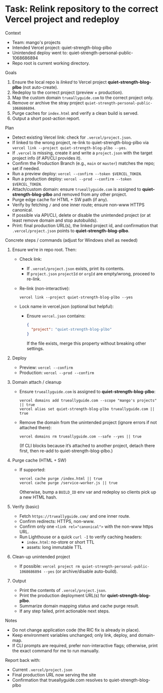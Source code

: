 # Task: Relink repository to the correct Vercel project and redeploy

Context
- Team: mango's projects
- Intended Vercel project: quiet-strength-blog-plbo
- Unintended deploy went to: quiet-strength-personal-public-1068686894
- Repo root is current working directory.

Goals
1) Ensure the local repo is *linked* to Vercel project **quiet-strength-blog-plbo** (not auto-create).
2) Redeploy to the correct project (preview + production).
3) Map the custom domain `trueallyguide.com` to the correct project only.
4) Remove or archive the stray project `quiet-strength-personal-public-1068686894`.
5) Purge caches for `index.html` and verify a clean build is served.
6) Output a short post-action report.

Plan
- Detect existing Vercel link: check for `.vercel/project.json`.
- If linked to the wrong project, re-link to quiet-strength-blog-plbo via `vercel link --project quiet-strength-blog-plbo --yes`.
- If `.vercel` is missing, create it and write a `project.json` with the target project info (if API/CLI provides it).
- Confirm the Production Branch (e.g., `main` or `master`) matches the repo; set if needed.
- Run a preview deploy: `vercel --confirm --token $VERCEL_TOKEN`.
- Run a production deploy: `vercel --prod --confirm --token $VERCEL_TOKEN`.
- Attach/custom domain: ensure `trueallyguide.com` is assigned to **quiet-strength-blog-plbo** and removed from any other project.
- Purge edge cache for HTML + SW path (if any).
- Verify by fetching `/` and one inner route; ensure non-www HTTPS canonical.
- If possible via API/CLI, delete or disable the unintended project (or at least remove domain and stop autobuilds).
- Print: final production URL(s), the linked project id, and confirmation that `.vercel/project.json` points to **quiet-strength-blog-plbo**.

Concrete steps / commands (adjust for Windows shell as needed)
1) Ensure we’re in repo root. Then:

   - Check link:
     - If `.vercel/project.json` exists, print its contents.
     - If `project.json` `projectId` or `orgId` are empty/wrong, proceed to re-link.

   - Re-link (non-interactive):
     ```
     vercel link --project quiet-strength-blog-plbo --yes
     ```

   - Lock name in vercel.json (optional but helpful):
     - Ensure `vercel.json` contains:
       ```json
       {
         "project": "quiet-strength-blog-plbo"
       }
       ```
       If the file exists, merge this property without breaking other settings.

2) Deploy
   - Preview: `vercel --confirm`
   - Production: `vercel --prod --confirm`

3) Domain attach / cleanup
   - Ensure `trueallyguide.com` is assigned to **quiet-strength-blog-plbo**:
     ```
     vercel domains add trueallyguide.com --scope "mango's projects" || true
     vercel alias set quiet-strength-blog-plbo trueallyguide.com || true
     ```
   - Remove the domain from the unintended project (ignore errors if not attached there):
     ```
     vercel domains rm trueallyguide.com --safe --yes || true
     ```
     (If CLI blocks because it’s attached to another project, detach there first, then re-add to quiet-strength-blog-plbo.)

4) Purge cache (HTML + SW)
   - If supported:
     ```
     vercel cache purge /index.html || true
     vercel cache purge /service-worker.js || true
     ```
     Otherwise, bump a `BUILD_ID` env var and redeploy so clients pick up a new HTML hash.

5) Verify (basic)
   - Fetch `https://trueallyguide.com/` and one inner route.
   - Confirm redirects: HTTPS, non-www.
   - Confirm only one `<link rel="canonical">` with the non-www https URL.
   - Run Lighthouse or a quick `curl -I` to verify caching headers:
     - `index.html`: no-store or short TTL
     - assets: long immutable TTL

6) Clean-up unintended project
   - If possible: `vercel project rm quiet-strength-personal-public-1068686894 --yes` (or archive/disable auto-build).

7) Output
   - Print the contents of `.vercel/project.json`.
   - Print the production deployment URL(s) for **quiet-strength-blog-plbo**.
   - Summarize domain mapping status and cache purge result.
   - If any step failed, print actionable next steps.

Notes
- Do not change application code (the RIC fix is already in place).
- Keep environment variables unchanged; only link, deploy, and domain-map.
- If CLI prompts are required, prefer non-interactive flags; otherwise, print the exact command for me to run manually.

Report back with:
- Current `.vercel/project.json`
- Final production URL now serving the site
- Confirmation that trueallyguide.com resolves to quiet-strength-blog-plbo
